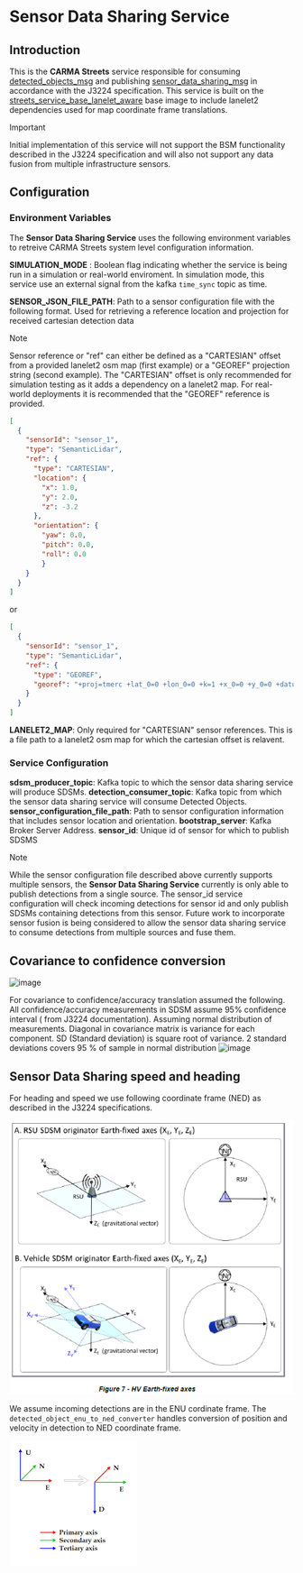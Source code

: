 # Sensor Data Sharing Service

## Introduction

This is the **CARMA Streets** service responsible for consuming [detected_objects_msg](../streets_utils/streets_messages/DetectedObjectsMessage.md) and publishing [sensor_data_sharing_msg](../streets_utils/streets_messages/SensorDataSharingMessage.md) in accordance with the J3224 specification. This service is built on the [streets_service_base_lanelet_aware](../streets_service_base_lanelet_aware/README.md) base image to include lanelet2 dependencies used for map coordinate frame translations.
> [!IMPORTANT]
> Initial implementation of this service will not support the BSM functionality described in the J3224 specification and will also not support any data fusion from multiple infrastructure sensors.

## Configuration

### Environment Variables

The **Sensor Data Sharing Service** uses the following environment variables to retreive CARMA Streets system level configuration information.

**SIMULATION_MODE** : Boolean flag indicating whether the service is being run in a simulation or real-world enviroment. In simulation mode, this service use an external signal from the kafka `time_sync` topic as time.

**SENSOR_JSON_FILE_PATH**: Path to a sensor configuration file with the following format. Used for retrieving a reference location and projection for received cartesian detection data
> [!NOTE]
> Sensor reference or "ref" can either be defined as a "CARTESIAN" offset from a provided lanelet2 osm map (first example) or a "GEOREF" projection string (second example). The "CARTESIAN" offset is only recommended for simulation testing as it adds a dependency on a lanelet2 map. For real-world deployments it is recommended that the "GEOREF" reference is provided.
 
```json
[
  {
    "sensorId": "sensor_1",
    "type": "SemanticLidar",
    "ref": {
      "type": "CARTESIAN",
      "location": {
        "x": 1.0,
        "y": 2.0,
        "z": -3.2
      },
      "orientation": {
        "yaw": 0.0,
        "pitch": 0.0,
        "roll": 0.0
        }
    }
  } 
]
```

or

```json
[
  {
    "sensorId": "sensor_1",
    "type": "SemanticLidar",
    "ref": {
      "type": "GEOREF",
      "georef": "+proj=tmerc +lat_0=0 +lon_0=0 +k=1 +x_0=0 +y_0=0 +datum=WGS84 +units=m +geoidgrids=egm96_15.gtx +vunits=m +no_defs"
    }
  } 
]
```

**LANELET2_MAP**: Only required for "CARTESIAN" sensor references. This is a file path to a lanelet2 osm map for which the cartesian offset is relavent.

### Service Configuration

**sdsm_producer_topic**: Kafka topic to which the sensor data sharing service will produce SDSMs.
**detection_consumer_topic**: Kafka topic from which the sensor data sharing service will consume Detected Objects.
**sensor_configuration_file_path**: Path to sensor configuration information that includes sensor location and orientation.
**bootstrap_server**: Kafka Broker Server Address.
**sensor_id**: Unique id of sensor for which to publish SDSMS
> [!NOTE]
> While the sensor configuration file described above currently supports multiple sensors, the **Sensor Data Sharing Service** currently is only able to publish detections from a single source. The sensor_id service configuration will check incoming detections for sensor id and only publish SDSMs containing detections from this sensor. Future work to incorporate sensor fusion is being considered to allow the sensor data sharing service to consume detections from multiple sources and fuse them.

## Covariance to confidence conversion

![image](https://github.com/usdot-fhwa-stol/carma-streets/assets/77466294/b5f4d827-7768-40ba-8674-3115ff4a338c)

For covariance to confidence/accuracy translation assumed the following. All confidence/accuracy measurements in SDSM assume 95% confidence interval ( from J3224 documentation). Assuming normal distribution of measurements. Diagonal in covariance matrix is variance for each component. SD (Standard deviation) is square root of variance. 2 standard deviations covers 95 % of sample in normal distribution
![image](https://github.com/usdot-fhwa-stol/carma-streets/assets/77466294/4a6e9875-2f87-4a8f-b1a0-33a6769439ac)

## Sensor Data Sharing speed and heading

For heading and speed we use following coordinate frame (NED) as described in the J3224 specifications.

![Alt text](docs/image.png)

We assume incoming detections are in the ENU cordinate frame. The `detected_object_enu_to_ned_converter` handles conversion of position and velocity in detection to NED coordinate frame.

![Alt text](docs/ned_enu.png)

